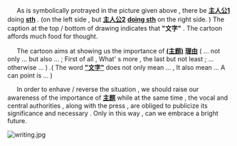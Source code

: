 &ensp;&ensp;&ensp;As is symbolically protrayed in the picture given above , there be   **<u>主人公1</u>**   doing   **<u>sth</u>**  .  (on the left side , but **<u>主人公2</u>**    **<u>doing sth</u>**   on the right side.  )  The caption at the top / bottom of drawing indicates that **"文字"**  .  The cartoon affords much food for thought. 

&ensp;&ensp;&ensp;The cartoon aims at showing us the importance of **<u>(主题)</u>**    **<u>理由</u>**   ( ... not only ... but also ... ; First of all , What' s more , the last but not least ;  ...  otherwise  ... ) .( The word **<u>"文字"</u>**  does not only mean  ...  ,  It also mean  ...  A can point is  ...  )

&ensp;&ensp;&ensp;In order to enhave / reverse the situation , we should raise our awareness of the importance of  **<u>主题</u>**  while at the same time , the vocal and central authorities , along with the press , are obliged to publicize its significance and necessary . Only in this way , can we embrace a bright future. 

![writing.jpg](https://i.loli.net/2019/12/03/3mXVWu4sGNCDivS.jpg)

